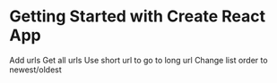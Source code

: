 # Getting Started with Create React App

Add urls
Get all urls
Use short url to go to long url
Change list order to newest/oldest
